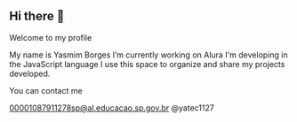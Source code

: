 ## Hi there 👋

Welcome to my profile 

My name is Yasmim Borges
I’m currently working on Alura
I'm developing in the JavaScript language
I use this space to organize and share my projects developed.

You can contact me

00001087911278sp@al.educacao.sp.gov.br
@yatec1127

